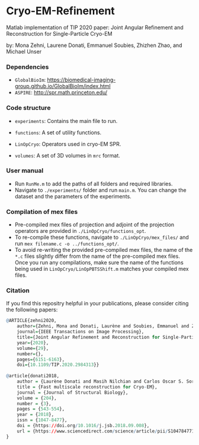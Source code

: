 # Cryo-EM-Refinement
Matlab implementation of TIP 2020 paper: Joint Angular Refinement and Reconstruction for Single-Particle Cryo-EM

by: Mona Zehni, Laurene Donati, Emmanuel Soubies, Zhizhen Zhao, and Michael Unser

### Dependencies
- `GlobalBioIm`: 
https://biomedical-imaging-group.github.io/GlobalBioIm/index.html
- `ASPIRE`: http://spr.math.princeton.edu/

### Code structure
- `experiments`: Contains the main file to run.

- `functions`: A set of utility functions.

- `LinOpCryo`: Operators used in cryo-EM SPR.

- `volumes`: A set of 3D volumes in `mrc` format.

### User manual
- Run `RunMe.m` to add the paths of all folders and required libraries.
- Navigate to `./experiments/` folder and run `main.m`. You can change the dataset and the parameters of the experiments.

### Compilation of mex files
- Pre-compiled mex files of projection and adjoint of the projection operators are provided in `./LinOpCryo/functions_opt`.
- To re-compile these functions, navigate to `./LinOpCryo/mex_files/` and run `mex filename.c -o ../functions_opt/`.
- To avoid re-writing the provided pre-compiled mex files, the name of the `*.c` files slightly differ from the name of the pre-compiled mex files. Once you run any compilations, make sure the name of the functions being used in `LinOpCryo/LinOpPBTSShift.m` matches your compiled mex files.

### Citation
If you find this repositry helpful in your publications, please consider citing the following papers:
```r
@ARTICLE{zehni2020,
    author={Zehni, Mona and Donati, Laurène and Soubies, Emmanuel and Zhao, Zhizhen and Unser, Michael},
    journal={IEEE Transactions on Image Processing}, 
    title={Joint Angular Refinement and Reconstruction for Single-Particle Cryo-EM}, 
    year={2020},
    volume={29},
    number={},
    pages={6151-6163},
    doi={10.1109/TIP.2020.2984313}}
  
@article{donati2018,
    author = {Laurène Donati and Masih Nilchian and Carlos Oscar S. Sorzano and Michael Unser},
    title = {Fast multiscale reconstruction for Cryo-EM},
    journal = {Journal of Structural Biology},
    volume = {204},
    number = {3},
    pages = {543-554},
    year = {2018},
    issn = {1047-8477},
    doi = {https://doi.org/10.1016/j.jsb.2018.09.008},
    url = {https://www.sciencedirect.com/science/article/pii/S1047847718302697},
}
```
